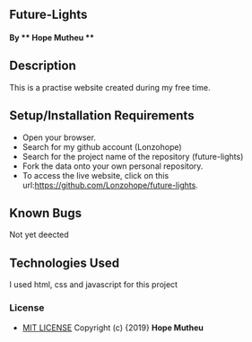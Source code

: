 ## Future-Lights

#### By ** Hope Mutheu **

## Description

This is a practise website created during my free time.

## Setup/Installation Requirements

* Open your browser.
* Search for my github account (Lonzohope)
* Search for the project name of the repository (future-lights)
* Fork the data onto your own personal repository.
* To access the live website, click on this url:https://github.com/Lonzohope/future-lights.

## Known Bugs

Not yet deected

## Technologies Used

I used html, css and javascript for this project

### License

* [MIT LICENSE](LICENSE)
Copyright (c) {2019} **Hope Mutheu**
